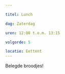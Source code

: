 ```yaml
---

titel: Lunch

dag: Zaterdag

uren: 12:00 t.e.m. 13:15

volgorde: 5

locatie: Eettent
---
```


Belegde broodjes!
